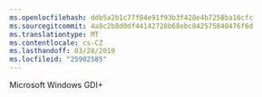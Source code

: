 ```yaml
---
ms.openlocfilehash: ddb5a2b1c77f84e91f93b3f428e4b7258ba16cfc
ms.sourcegitcommit: 4a8c2b8d0df44142728b68ebc842575840476f6d
ms.translationtype: MT
ms.contentlocale: cs-CZ
ms.lasthandoff: 03/28/2019
ms.locfileid: "25902585"
---
```

Microsoft Windows GDI+